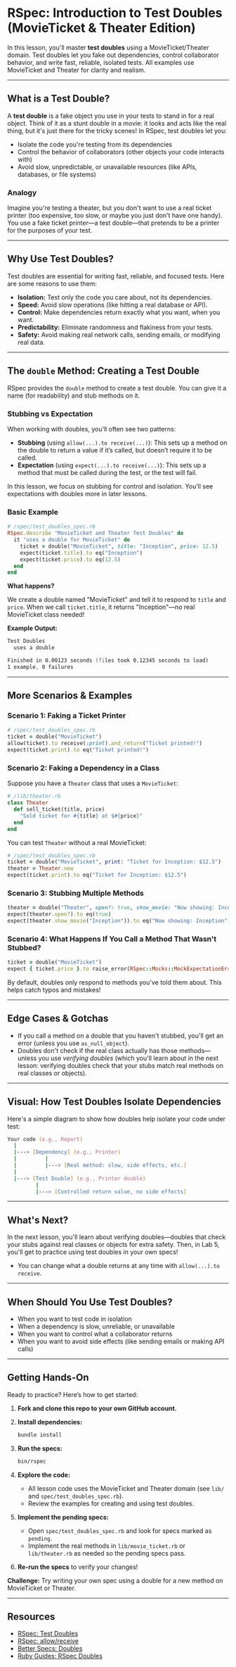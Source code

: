
# RSpec: Introduction to Test Doubles (MovieTicket & Theater Edition)

In this lesson, you'll master **test doubles** using a MovieTicket/Theater domain. Test doubles let you fake out dependencies, control collaborator behavior, and write fast, reliable, isolated tests. All examples use MovieTicket and Theater for clarity and realism.

---

## What is a Test Double?

A **test double** is a fake object you use in your tests to stand in for a real object. Think of it as a stunt double in a movie: it looks and acts like the real thing, but it's just there for the tricky scenes! In RSpec, test doubles let you:

- Isolate the code you're testing from its dependencies
- Control the behavior of collaborators (other objects your code interacts with)
- Avoid slow, unpredictable, or unavailable resources (like APIs, databases, or file systems)

### Analogy

Imagine you're testing a theater, but you don't want to use a real ticket printer (too expensive, too slow, or maybe you just don't have one handy). You use a fake ticket printer—a test double—that pretends to be a printer for the purposes of your test.

---

## Why Use Test Doubles?

Test doubles are essential for writing fast, reliable, and focused tests. Here are some reasons to use them:

- **Isolation:** Test only the code you care about, not its dependencies.
- **Speed:** Avoid slow operations (like hitting a real database or API).
- **Control:** Make dependencies return exactly what you want, when you want.
- **Predictability:** Eliminate randomness and flakiness from your tests.
- **Safety:** Avoid making real network calls, sending emails, or modifying real data.

---

## The `double` Method: Creating a Test Double

RSpec provides the `double` method to create a test double. You can give it a name (for readability) and stub methods on it.

### Stubbing vs Expectation

When working with doubles, you’ll often see two patterns:

- **Stubbing** (using `allow(...).to receive(...)`): This sets up a method on the double to return a value if it’s called, but doesn’t require it to be called.
- **Expectation** (using `expect(...).to receive(...)`): This sets up a method that must be called during the test, or the test will fail.

In this lesson, we focus on stubbing for control and isolation. You’ll see expectations with doubles more in later lessons.

### Basic Example

```ruby
# /spec/test_doubles_spec.rb
RSpec.describe "MovieTicket and Theater Test Doubles" do
  it "uses a double for MovieTicket" do
    ticket = double("MovieTicket", title: "Inception", price: 12.5)
    expect(ticket.title).to eq("Inception")
    expect(ticket.price).to eq(12.5)
  end
end
```

**What happens?**

We create a double named "MovieTicket" and tell it to respond to `title` and `price`. When we call `ticket.title`, it returns "Inception"—no real MovieTicket class needed!

**Example Output:**

```zsh
Test Doubles
  uses a double

Finished in 0.00123 seconds (files took 0.12345 seconds to load)
1 example, 0 failures
```

---

## More Scenarios & Examples

### Scenario 1: Faking a Ticket Printer

```ruby
# /spec/test_doubles_spec.rb
ticket = double("MovieTicket")
allow(ticket).to receive(:print).and_return("Ticket printed!")
expect(ticket.print).to eq("Ticket printed!")
```

### Scenario 2: Faking a Dependency in a Class

Suppose you have a `Theater` class that uses a `MovieTicket`:

```ruby
# /lib/theater.rb
class Theater
  def sell_ticket(title, price)
    "Sold ticket for #{title} at $#{price}"
  end
end
```

You can test `Theater` without a real MovieTicket:

```ruby
# /spec/test_doubles_spec.rb
ticket = double("MovieTicket", print: "Ticket for Inception: $12.5")
theater = Theater.new
expect(ticket.print).to eq("Ticket for Inception: $12.5")
```

### Scenario 3: Stubbing Multiple Methods

```ruby
theater = double("Theater", open?: true, show_movie: "Now showing: Inception")
expect(theater.open?).to eq(true)
expect(theater.show_movie("Inception")).to eq("Now showing: Inception")
```

### Scenario 4: What Happens If You Call a Method That Wasn't Stubbed?

```ruby
ticket = double("MovieTicket")
expect { ticket.price }.to raise_error(RSpec::Mocks::MockExpectationError)
```

By default, doubles only respond to methods you've told them about. This helps catch typos and mistakes!

---

## Edge Cases & Gotchas

- If you call a method on a double that you haven't stubbed, you'll get an error (unless you use `as_null_object`).
- Doubles don't check if the real class actually has those methods—unless you use *verifying doubles* (which you'll learn about in the next lesson: verifying doubles check that your stubs match real methods on real classes or objects).

---

## Visual: How Test Doubles Isolate Dependencies

Here's a simple diagram to show how doubles help isolate your code under test:

```zsh
Your code (e.g., Report)
  |
  |---> [Dependency] (e.g., Printer)
  |         |
  |         |---> [Real method: slow, side effects, etc.]
  |
  |---> [Test Double] (e.g., Printer double)
         |
         |---> [Controlled return value, no side effects]
```

---

## What's Next?

In the next lesson, you'll learn about verifying doubles—doubles that check your stubs against real classes or objects for extra safety. Then, in Lab 5, you'll get to practice using test doubles in your own specs!

- You can change what a double returns at any time with `allow(...).to receive`.

---

## When Should You Use Test Doubles?

- When you want to test code in isolation
- When a dependency is slow, unreliable, or unavailable
- When you want to control what a collaborator returns
- When you want to avoid side effects (like sending emails or making API calls)

---

## Getting Hands-On

Ready to practice? Here’s how to get started:

1. **Fork and clone this repo to your own GitHub account.**
2. **Install dependencies:**

    ```zsh
    bundle install
    ```

3. **Run the specs:**

    ```zsh
    bin/rspec
    ```

4. **Explore the code:**

   - All lesson code uses the MovieTicket and Theater domain (see `lib/` and `spec/test_doubles_spec.rb`).
   - Review the examples for creating and using test doubles.

5. **Implement the pending specs:**

   - Open `spec/test_doubles_spec.rb` and look for specs marked as `pending`.
   - Implement the real methods in `lib/movie_ticket.rb` or `lib/theater.rb` as needed so the pending specs pass.

6. **Re-run the specs** to verify your changes!

**Challenge:** Try writing your own spec using a double for a new method on MovieTicket or Theater.

---

## Resources

- [RSpec: Test Doubles](https://relishapp.com/rspec/rspec-mocks/v/3-10/docs/basics/test-doubles)
- [RSpec: allow/receive](https://relishapp.com/rspec/rspec-mocks/v/3-10/docs/basics/allowing-messages)
- [Better Specs: Doubles](https://www.betterspecs.org/#doubles)
- [Ruby Guides: RSpec Doubles](https://www.rubyguides.com/2018/07/rspec/)
